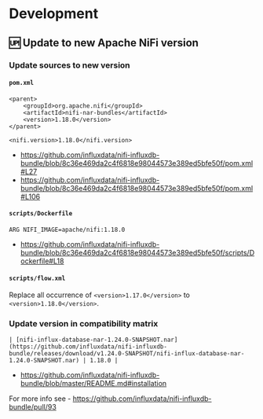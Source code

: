 # Development

## :up: Update to new Apache NiFi version

### Update sources to new version

#### `pom.xml`

    <parent>
        <groupId>org.apache.nifi</groupId>
        <artifactId>nifi-nar-bundles</artifactId>
        <version>1.18.0</version>
    </parent>

    <nifi.version>1.18.0</nifi.version>

- https://github.com/influxdata/nifi-influxdb-bundle/blob/8c36e469da2c4f6818e98044573e389ed5bfe50f/pom.xml#L27
- https://github.com/influxdata/nifi-influxdb-bundle/blob/8c36e469da2c4f6818e98044573e389ed5bfe50f/pom.xml#L106

#### `scripts/Dockerfile`

    ARG NIFI_IMAGE=apache/nifi:1.18.0

- https://github.com/influxdata/nifi-influxdb-bundle/blob/8c36e469da2c4f6818e98044573e389ed5bfe50f/scripts/Dockerfile#L18

#### `scripts/flow.xml`

Replace all occurrence of `<version>1.17.0</version>` to `<version>1.18.0</version>`.

### Update version in compatibility matrix

    | [nifi-influx-database-nar-1.24.0-SNAPSHOT.nar](https://github.com/influxdata/nifi-influxdb-bundle/releases/download/v1.24.0-SNAPSHOT/nifi-influx-database-nar-1.24.0-SNAPSHOT.nar) | 1.18.0 |

- https://github.com/influxdata/nifi-influxdb-bundle/blob/master/README.md#installation


For more info see - https://github.com/influxdata/nifi-influxdb-bundle/pull/93


